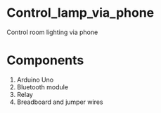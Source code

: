 # Control_lamp_via_phone
Control room lighting via phone

# Components 
 1. Arduino Uno
 2. Bluetooth module
 3. Relay 
 5. Breadboard and jumper wires
